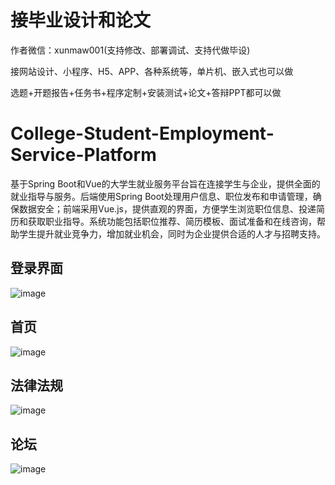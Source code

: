 # 接毕业设计和论文
作者微信：xunmaw001(支持修改、部署调试、支持代做毕设)

接网站设计、小程序、H5、APP、各种系统等，单片机、嵌入式也可以做

选题+开题报告+任务书+程序定制+安装测试+论文+答辩PPT都可以做
# College-Student-Employment-Service-Platform
基于Spring Boot和Vue的大学生就业服务平台旨在连接学生与企业，提供全面的就业指导与服务。后端使用Spring Boot处理用户信息、职位发布和申请管理，确保数据安全；前端采用Vue.js，提供直观的界面，方便学生浏览职位信息、投递简历和获取职业指导。系统功能包括职位推荐、简历模板、面试准备和在线咨询，帮助学生提升就业竞争力，增加就业机会，同时为企业提供合适的人才与招聘支持。
## 登录界面
![image](https://github.com/user-attachments/assets/0abe7b1d-03b0-4b1f-a0ca-0073a2b23a79)
## 首页
![image](https://github.com/user-attachments/assets/20023f8f-21e3-42d4-b542-ce0ce1f26f9c)
## 法律法规
![image](https://github.com/user-attachments/assets/26470658-9048-4733-b716-2c448e7aef53)
## 论坛
![image](https://github.com/user-attachments/assets/51a19506-5cd9-44d0-acc4-cbd35b11db8f)
